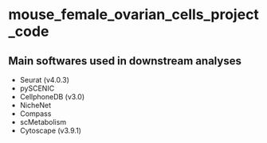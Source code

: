 # mouse_female_ovarian_cells_project_code

## Main softwares used in downstream analyses
* Seurat (v4.0.3)
* pySCENIC
* CellphoneDB (v3.0)
* NicheNet
* Compass
* scMetabolism
* Cytoscape (v3.9.1)
